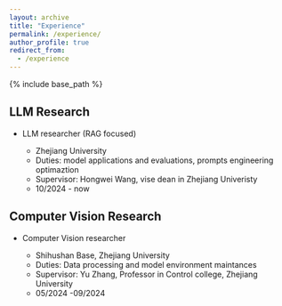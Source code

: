 ```yaml
---
layout: archive
title: "Experience"
permalink: /experience/
author_profile: true
redirect_from:
  - /experience
---
```

{% include base_path %}

## LLM Research

* LLM researcher (RAG focused)

  * Zhejiang University
  * Duties: model applications and evaluations, prompts engineering optimaztion
  * Supervisor: Hongwei Wang, vise dean in Zhejiang Univeristy
  * 10/2024 - now

## Computer Vision Research

* Computer Vision researcher

  * Shihushan Base, Zhejiang University
  * Duties: Data processing and model environment maintances
  * Supervisor: Yu Zhang, Professor in Control college, Zhejiang University
  * 05/2024 -09/2024
